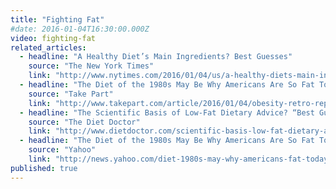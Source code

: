 ```yaml
---
title: "Fighting Fat"
#date: 2016-01-04T16:30:00.000Z
video: fighting-fat
related_articles:
  - headline: "A Healthy Diet’s Main Ingredients? Best Guesses"
    source: "The New York Times"
    link: "http://www.nytimes.com/2016/01/04/us/a-healthy-diets-main-ingredients-best-guesses.html?_r=0"
  - headline: "The Diet of the 1980s May Be Why Americans Are So Fat Today"
    source: "Take Part"
    link: "http://www.takepart.com/article/2016/01/04/obesity-retro-report"
  - headline: "The Scientific Basis of Low-Fat Dietary Advice? “Best Guesses”"
    source: "The Diet Doctor"
    link: "http://www.dietdoctor.com/scientific-basis-low-fat-dietary-advice-best-guesses"
  - headline: "The Diet of the 1980s May Be Why Americans Are So Fat Today"
    source: "Yahoo"
    link: "http://news.yahoo.com/diet-1980s-may-why-americans-fat-today-194911507.html"
published: true
---
```


